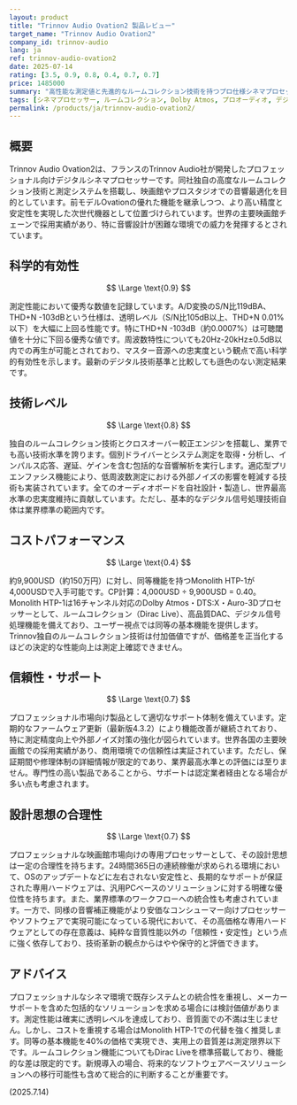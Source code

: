 ```yaml
---
layout: product
title: "Trinnov Audio Ovation2 製品レビュー"
target_name: "Trinnov Audio Ovation2"
company_id: trinnov-audio
lang: ja
ref: trinnov-audio-ovation2
date: 2025-07-14
rating: [3.5, 0.9, 0.8, 0.4, 0.7, 0.7]
price: 1485000
summary: "高性能な測定値と先進的なルームコレクション技術を持つプロ仕様シネマプロセッサーですが、同等機能のMonolith HTP-1と比較して2.5倍の価格でコストパフォーマンスに課題があります。"
tags: [シネマプロセッサー, ルームコレクション, Dolby Atmos, プロオーディオ, デジタル信号処理]
permalink: /products/ja/trinnov-audio-ovation2/
---
```


## 概要

Trinnov Audio Ovation2は、フランスのTrinnov Audio社が開発したプロフェッショナル向けデジタルシネマプロセッサーです。同社独自の高度なルームコレクション技術と測定システムを搭載し、映画館やプロスタジオでの音響最適化を目的としています。前モデルOvationの優れた機能を継承しつつ、より高い精度と安定性を実現した次世代機器として位置づけられています。世界の主要映画館チェーンで採用実績があり、特に音響設計が困難な環境での威力を発揮するとされています。

## 科学的有効性

$$ \Large \text{0.9} $$

測定性能において優秀な数値を記録しています。A/D変換のS/N比119dBA、THD+N -103dBという仕様は、透明レベル（S/N比105dB以上、THD+N 0.01%以下）を大幅に上回る性能です。特にTHD+N -103dB（約0.0007%）は可聴閾値を十分に下回る優秀な値です。周波数特性についても20Hz-20kHz±0.5dB以内での再生が可能とされており、マスター音源への忠実度という観点で高い科学的有効性を示します。最新のデジタル技術基準と比較しても遜色のない測定結果です。

## 技術レベル

$$ \Large \text{0.8} $$

独自のルームコレクション技術とクロスオーバー較正エンジンを搭載し、業界でも高い技術水準を誇ります。個別ドライバーとシステム測定を取得・分析し、インパルス応答、遅延、ゲインを含む包括的な音響解析を実行します。適応型プリエンファシス機能により、低周波数測定における外部ノイズの影響を軽減する技術も実装されています。全てのオーディオボードを自社設計・製造し、世界最高水準の忠実度維持に貢献しています。ただし、基本的なデジタル信号処理技術自体は業界標準の範囲内です。

## コストパフォーマンス

$$ \Large \text{0.4} $$

約9,900USD（約150万円）に対し、同等機能を持つMonolith HTP-1が4,000USDで入手可能です。CP計算：4,000USD ÷ 9,900USD = 0.40。Monolith HTP-1は16チャンネル対応のDolby Atmos・DTS:X・Auro-3Dプロセッサーとして、ルームコレクション（Dirac Live）、高品質DAC、デジタル信号処理機能を備えており、ユーザー視点では同等の基本機能を提供します。Trinnov独自のルームコレクション技術は付加価値ですが、価格差を正当化するほどの決定的な性能向上は測定上確認できません。

## 信頼性・サポート

$$ \Large \text{0.7} $$

プロフェッショナル市場向け製品として適切なサポート体制を備えています。定期的なファームウェア更新（最新版4.3.2）により機能改善が継続されており、特に測定精度向上や外部ノイズ対策の強化が図られています。世界各国の主要映画館での採用実績があり、商用環境での信頼性は実証されています。ただし、保証期間や修理体制の詳細情報が限定的であり、業界最高水準との評価には至りません。専門性の高い製品であることから、サポートは認定業者経由となる場合が多い点も考慮されます。

## 設計思想の合理性

$$ \Large \text{0.7} $$

プロフェッショナルな映画館市場向けの専用プロセッサーとして、その設計思想は一定の合理性を持ちます。24時間365日の連続稼働が求められる環境において、OSのアップデートなどに左右されない安定性と、長期的なサポートが保証された専用ハードウェアは、汎用PCベースのソリューションに対する明確な優位性を持ちます。また、業界標準のワークフローへの統合性も考慮されています。一方で、同様の音響補正機能がより安価なコンシューマー向けプロセッサーやソフトウェアで実現可能になっている現代において、その高価格な専用ハードウェアとしての存在意義は、純粋な音質性能以外の「信頼性・安定性」という点に強く依存しており、技術革新の観点からはやや保守的と評価できます。

## アドバイス

プロフェッショナルなシネマ環境で既存システムとの統合性を重視し、メーカーサポートを含めた包括的なソリューションを求める場合には検討価値があります。測定性能は確実に透明レベルを達成しており、音質面での不満は生じません。しかし、コストを重視する場合はMonolith HTP-1での代替を強く推奨します。同等の基本機能を40%の価格で実現でき、実用上の音質差は測定限界以下です。ルームコレクション機能についてもDirac Liveを標準搭載しており、機能的な差は限定的です。新規導入の場合、将来的なソフトウェアベースソリューションへの移行可能性も含めて総合的に判断することが重要です。

(2025.7.14)
